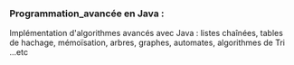 ### Programmation_avancée en Java :
Implémentation d'algorithmes avancés avec Java : listes chaînées, tables de hachage, mémoïsation, arbres, graphes, automates, algorithmes de Tri ...etc
